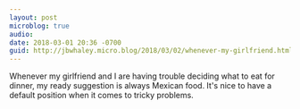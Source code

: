 ```yaml
---
layout: post
microblog: true
audio: 
date: 2018-03-01 20:36 -0700
guid: http://jbwhaley.micro.blog/2018/03/02/whenever-my-girlfriend.html
---
```

Whenever my girlfriend and I are having trouble deciding what to eat for dinner, my ready suggestion is always Mexican food. It's nice to have a default position when it comes to tricky problems.
